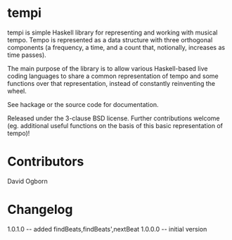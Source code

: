 # tempi

tempi is simple Haskell library for representing and working with musical tempo. Tempo is represented as a data structure with three orthogonal components (a frequency, a time, and a count that, notionally, increases as time passes).

The main purpose of the library is to allow various Haskell-based live coding languages to share a common representation of tempo and some functions over that representation, instead of constantly reinventing the wheel.

See hackage or the source code for documentation.

Released under the 3-clause BSD license. Further contributions welcome (eg. additional useful functions on the basis of this basic representation of tempo)!

# Contributors

David Ogborn

# Changelog

1.0.1.0 -- added findBeats,findBeats',nextBeat 
1.0.0.0 -- initial version

